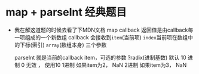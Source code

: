 # map + parseInt 经典题目

- 我在解这道题的时候去看了下MDN文档
    map     callback 返回值是由callback每一项组成的一个新数组 
    callback 会接收到`item`(当前项) `index`当前项在数组中的下标(索引) `array`(数组本身) 三个参数

    parseInt 就是当前的callback item，可选的参数 ?radix(进制基数)
        默认 10 进制
        0 无效 ， 使用10
        1进制 如果item为2， NaN
        2进制 如果item为3， NaN